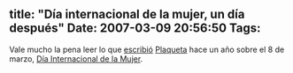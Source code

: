 title: "Día internacional de la mujer, un día después"
Date: 2007-03-09 20:56:50
Tags: 
---
Vale mucho la pena leer lo que <a href="http://plaqueta.blogspot.com/2006/03/me-caga-el-da-internacional-de-la.html" target="_blank">escribió</a> <a href="http://plaqueta.blogspot.com/" target="_blank">Plaqueta</a> hace un año sobre el 8 de marzo, <a href="http://en.wikipedia.org/wiki/International_Women's_Day" target="_blank">Día Internacional de la Mujer</a>.
